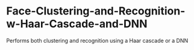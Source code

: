 # Face-Clustering-and-Recognition-w-Haar-Cascade-and-DNN
Performs both clustering and recognition using a Haar cascade or a DNN
